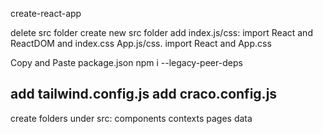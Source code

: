 create-react-app

delete src folder
    create new src folder
        add index.js/css: import React and ReactDOM and index.css
        App.js/css. import React and App.css

Copy and Paste package.json
    npm i --legacy-peer-deps

add tailwind.config.js
add craco.config.js
---------------------------------------------------
create folders under src:
    components
    contexts
    pages
    data